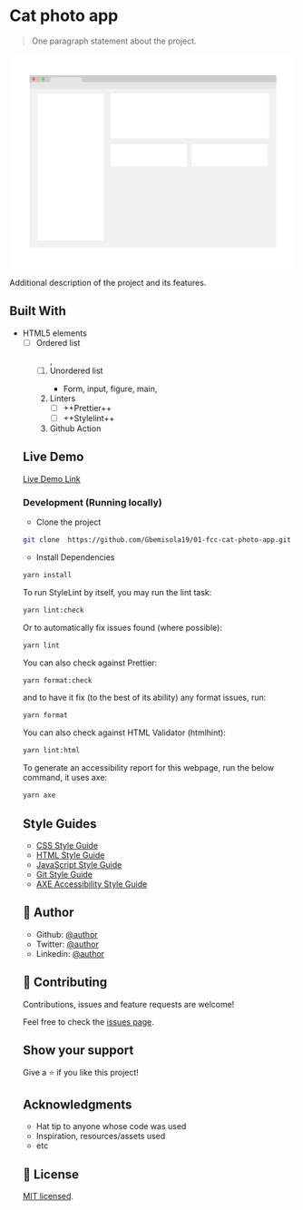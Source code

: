 # Cat photo app

> One paragraph statement about the project.

![cat photo](image.png)

Additional description of the project and its features.

## Built With
- HTML5 elements
  - [ ] Ordered list <ol>,
  - [ ] Unordered list <ul>
  - Form, input, figure, main,
- Linters
  - [ ] ++Prettier++
  - [ ] ++Stylelint++
- Github Action
  

## Live Demo

[Live Demo Link](<02-/Screenshot (177).png>)

### Development (Running locally)

- Clone the project

```bash
git clone  https://github.com/Gbemisola19/01-fcc-cat-photo-app.git

```

- Install Dependencies

```bash
yarn install
```

To run StyleLint by itself, you may run the lint task:

```bash
yarn lint:check
```

Or to automatically fix issues found (where possible):

```bash
yarn lint
```

You can also check against Prettier:

```bash
yarn format:check
```

and to have it fix (to the best of its ability) any format issues, run:

```bash
yarn format
```

You can also check against HTML Validator (htmlhint):

```bash
yarn lint:html
```

To generate an accessibility report for this webpage, run the below command, it uses axe:

```bash
yarn axe
```

## Style Guides

- [CSS Style Guide](http://udacity.github.io/frontend-nanodegree-styleguide/css.html)
- [HTML Style Guide](http://udacity.github.io/frontend-nanodegree-styleguide/index.html)
- [JavaScript Style Guide](http://udacity.github.io/frontend-nanodegree-styleguide/javascript.html)
- [Git Style Guide](https://udacity.github.io/git-styleguide/)
- [AXE Accessibility Style Guide](https://dequeuniversity.com/rules/axe/html/4.7)

## 👤 Author

- Github: [@author](https://github.com/Gbemisola19)
- Twitter: [@author](https://twitter.com/Azeezat)
- Linkedin: [@author](https://www.linkedin.com/in/author/)

## 🤝 Contributing

Contributions, issues and feature requests are welcome!

Feel free to check the [issues page](../../issues).

## Show your support

Give a ⭐️ if you like this project!

## Acknowledgments

- Hat tip to anyone whose code was used
- Inspiration, resources/assets used
- etc

## 📝 License

[MIT licensed](./LICENSE).
